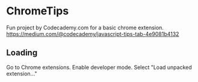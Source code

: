 # ChromeTips
Fun project by Codecademy.com for a basic chrome extension. https://medium.com/@codecademy/javascript-tips-tab-4e9081b4132

## Loading
Go to Chrome extensions.
Enable developer mode.
Select "Load unpacked extension..."
